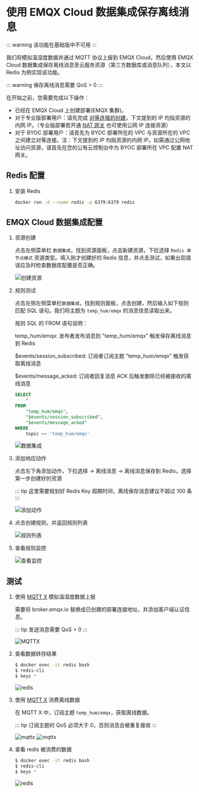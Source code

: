 # 使用 EMQX Cloud 数据集成保存离线消息

::: warning
该功能在基础版中不可用
:::

我们将模拟温湿度数据并通过 MQTT 协议上报到 EMQX Cloud，然后使用 EMQX Cloud 数据集成保存离线消息至云服务资源（第三方数据库或消息队列），本文以 Redis 为例实现该功能。

::: warning
保存离线消息需要 QoS > 0
:::

在开始之前，您需要完成以下操作：

* 已经在 EMQX Cloud 上创建部署(EMQX 集群)。
* 对于专业版部署用户：请先完成 [对等连接的创建](../deployments/vpc_peering.md)，下文提到的 IP 均指资源的内网 IP。（专业版部署若开通 [NAT 网关](../vas/nat-gateway.md) 也可使用公网 IP 连接资源）
* 对于 BYOC 部署用户：请首先为 BYOC 部署所在的 VPC 与资源所在的 VPC 之间建立对等连接。注：下文提到的 IP 均指资源的内网 IP。如需通过公网地址访问资源，请首先在您的公有云控制台中为 BYOC 部署所在 VPC 配置 NAT 网关。

## Redis 配置

1. 安装 Redis

   ```bash
   docker run -d --name redis -p 6379:6379 redis
   ```

## EMQX Cloud 数据集成配置

1. 资源创建

   点击左侧菜单栏 `数据集成`，找到资源面板，点击新建资源，下拉选择 `Redis 单节点模式` 资源类型。填入刚才创建好的 Redis 信息，并点击测试，如果出现错误应及时检查数据库配置是否正确。

   ![创建资源](./_assets/redis_create_resource.png)

2. 规则测试

   点击左侧左侧菜单栏`数据集成`，找到规则面板，点击创建，然后输入如下规则匹配 SQL 语句。我们将主题为 `temp_hum/emqx` 的消息信息读取出来。

   规则 SQL 的 FROM 语句说明：

   temp_hum/emqx: 发布者发布消息到 "temp_hum/emqx" 触发保存离线消息到 Redis

   $events/session_subscribed: 订阅者订阅主题 "temp_hum/emqx" 触发获取离线消息

   $events/message_acked: 订阅者回复消息 ACK 后触发删除已经被接收的离线消息

   ```sql
   SELECT
       *
   FROM
       "temp_hum/emqx",
       "$events/session_subscribed",
       "$events/message_acked"
   WHERE
       topic =~ 'temp_hum/emqx'
   ```

   ![数据集成](./_assets/offonline_sql_test.png)

3. 添加响应动作

   点击左下角添加动作，下拉选择 → 离线消息 → 离线消息保存到 Redis，选择第一步创建好的资源

   ::: tip
   这里需要规划好 Redis Key 超期时间，离线保存消息建议不超过 100 条
   :::

   ![添加动作](./_assets/offonline_redis_action.png)

4. 点击创建规则，并返回规则列表

   ![规则列表](./_assets/view_rule_engine_offonline_redis.png)

5. 查看规则监控

   ![查看监控](./_assets/view_monitor_offonline_redis.png)

## 测试

1. 使用 [MQTT X](https://mqttx.app/) 模拟温湿度数据上报

   需要将 broker.emqx.io 替换成已创建的部署连接地址，并添加客户端认证信息。

   ::: tip
   发送消息需要 QoS > 0
   :::

   ![MQTTX](./_assets/mqttx_offonline_publish.png)

2. 查看数据转存结果

    ```bash
    $ docker exec -it redis bash
    $ redis-cli
    $ keys *
    ```

    ![redis](./_assets/offonline_redis_query_result.png)

3. 使用 [MQTT X](https://mqttx.app/) 消费离线数据

   在 MQTT X 中，订阅主题 `temp_hum/emqx`，获取离线数据。

   ::: tip
   订阅主题的 QoS 必须大于 0，否则消息会被重复接收
   :::

   ![mqttx](./_assets/mqttx_offonline_message.png)
   ![mqttx](./_assets/mqttx_offonline_message2.png)

4. 查看 redis 被消费的数据

   ```bash
   $ docker exec -it redis bash
   $ redis-cli
   $ keys *
   ```

   ![redis](./_assets/offonline_redis_query_result2.png)

